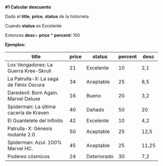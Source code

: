 **#1 Calcular descuento**

Dado el **title**, **price**, **status** de la historieta 

Cuando **status** es Excelente

Entonces **desc**= **price** * **percent**/ 100

**Ejemplos:**

| title | price | status | percent | desc |
| ------ | ------ | ------ | ------ | ------ |
| Los Vengadores: La Guerra Kree-Skrull | 21 |  Excelente |  10 |  2,1 |
| La Patrulla-X: La saga de Fénix Oscura | 34 |  Aceptable |  25 | 8,5 |
| Daredevil: Born Again. Marvel Deluxe | 16 |  Bueno|  20 | 3,2 |
| Spiderman: La última cacería de Kraven | 40 |  Dañado |  50 | 20 |
| El Guantelete del Infinito | 42 |  Excelente|  10 | 4,2 |
| Patrulla-X: Génesis mutante 2.0 | 50 |  Aceptable |  25 | 12,5 |
| Spiderman: Azul. 100% Marvel HC. | 45 |  Aceptable |  25 | 11,25 |
| Poderes cósmicos | 24 |  Deteriorado|  30 | 7,2 |